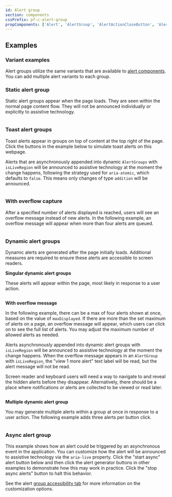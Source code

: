 ```yaml
---
id: Alert group
section: components
cssPrefix: pf-c-alert-group
propComponents: ['Alert', 'AlertGroup', 'AlertActionCloseButton', 'AlertActionLink']
---
```


## Examples

### Variant examples

Alert groups utilize the same variants that are available to [alert components](components/alert/). You can add multiple alert variants to each group.

### Static alert group

Static alert groups appear when the page loads. They are seen within the normal page content flow. They will not be announced individually or explicitly to assistive technology.

```ts file="./AlertGroupStatic.tsx"
```

### Toast alert groups

Toast alerts appear in groups on top of content at the top right of the page. Click the buttons in the example below to simulate toast alerts on this webpage.

Alerts that are asynchronously appended into dynamic `AlertGroups` with `isLiveRegion` will be announced to assistive technology at the moment the change happens, following the strategy used for `aria-atomic`, which defaults to `false`. This means only changes of type `addition` will be announced.

```ts file="./AlertGroupToast.tsx"
```

### With overflow capture

After a specified number of alerts displayed is reached, users will see an overflow message instead of new alerts. In the following example, an overflow message will appear when more than four alerts are queued.

```ts file="AlertGroupToastOverflowCapture.tsx" isBeta
```

### Dynamic alert groups 

Dynamic alerts are generated after the page initially loads. Additional measures are required to ensure these alerts are accessible to screen readers.

**Singular dynamic alert groups**

These alerts will appear within the page, most likely in response to a user action.

```ts file="./AlertGroupSingularDynamic.tsx"
```

**With overflow message**

In the following example, there can be a max of four alerts shown at once, based on the value of `maxDisplayed`. If there are more than the set maximum of alerts on a page, an overflow message will appear, which users can click on to see the full list of alerts. You may adjust the maximum number of allowed alerts as needed.

Alerts asynchronously appended into dynamic alert groups with `isLiveRegion` will be announced to assistive technology at the moment the change happens. When the overflow message appears in an `AlertGroup` with `isLiveRegion`, the "view 1 more alert" text label will be read, but the alert message will not be read. 

Screen reader and keyboard users will need a way to navigate to and reveal the hidden alerts before they disappear. Alternatively, there should be a place where notifications or alerts are collected to be viewed or read later. 

```ts file="AlertGroupSingularDynamicOverflow.tsx" isBeta
```

**Multiple dynamic alert group**

You may generate multiple alerts within a group at once in response to a user action. The following example adds three alerts per button click.

```ts file="./AlertGroupMultipleDynamic.tsx"
```

### Async alert group

This example shows how an alert could be triggered by an asynchronous event in the application. You can customize how the alert will be announced to assistive technology via the `aria-live` property. Click the "start async" alert button below and then click the alert generator buttons in other examples to demonstrate how this may work in practice. Click the "stop async alerts" button to halt this behavior.

See the alert [group accessibility tab](components/alert-group/accessibility) for more information on the customization options.

```ts file="./AlertGroupAsync.tsx"
```
